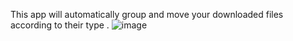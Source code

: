 This app will automatically group and move your downloaded files according to their type .
![image](https://github.com/aayushjoshi244/File-Downloads-Automator/assets/150785352/c8de21e2-3460-4e1a-9143-c25b3a8d3017)
